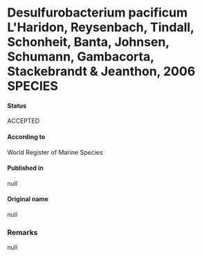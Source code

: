 Desulfurobacterium pacificum L'Haridon, Reysenbach, Tindall, Schonheit, Banta, Johnsen, Schumann, Gambacorta, Stackebrandt & Jeanthon, 2006 SPECIES
=======

#### Status
ACCEPTED

#### According to
World Register of Marine Species

#### Published in
null

#### Original name
null

### Remarks
null